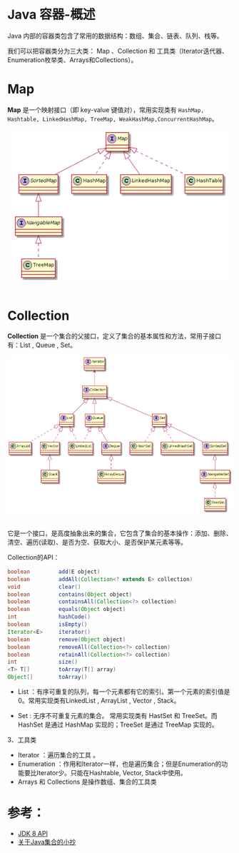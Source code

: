 Java 容器-概述
====================
Java 内部的容器类包含了常用的数据结构：数组、集合、链表、队列、栈等。

我们可以把容器类分为三大类： Map 、Collection 和 工具类（Iterator迭代器、Enumeration枚举类、Arrays和Collections）。

# Map
**Map** 是一个映射接口（即 key-value 键值对），常用实现类有 ``HashMap, Hashtable, LinkedHashMap, TreeMap, WeakHashMap,ConcurrentHashMap``。

<div align="center"> <img src="images/02.map.png" width="480px"> </div><br>

# Collection
**Collection** 是一个集合的父接口，定义了集合的基本属性和方法，常用子接口有：List<E> ,  Queue<E> , Set<E>。

<div align="center"> <img src="images/01.collection.png" width="520px"> </div><br>

它是一个接口，是高度抽象出来的集合，它包含了集合的基本操作：添加、删除、清空、遍历(读取)、是否为空、获取大小、是否保护某元素等等。

Collection的API：
```java
boolean         add(E object)
boolean         addAll(Collection<? extends E> collection)
void            clear()
boolean         contains(Object object)
boolean         containsAll(Collection<?> collection)
boolean         equals(Object object)
int             hashCode()
boolean         isEmpty()
Iterator<E>     iterator()
boolean         remove(Object object)
boolean         removeAll(Collection<?> collection)
boolean         retainAll(Collection<?> collection)
int             size()
<T> T[]         toArray(T[] array)
Object[]        toArray()
```

- List ：有序可重复的队列，每一个元素都有它的索引。第一个元素的索引值是0。常用实现类有LinkedList , ArrayList , Vector , Stack。

- Set : 无序不可重复元素的集合。 常用实现类有 HastSet 和 TreeSet。而 HashSet 是通过 HashMap 实现的；TreeSet 是通过 TreeMap 实现的。

3、工具类 
- Iterator ：遍历集合的工具 。
- Enumeration ：作用和Iterator一样，也是遍历集合；但是Enumeration的功能要比Iterator少。只能在Hashtable, Vector, Stack中使用。
- Arrays 和 Collections 是操作数组、集合的工具类


# 参考：
- [JDK 8 API](https://docs.oracle.com/javase/8/docs/api/)
- [关于Java集合的小抄](http://calvin1978.blogcn.com/articles/collection.html)




